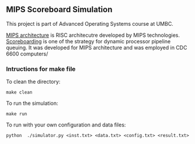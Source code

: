 ## MIPS Scoreboard Simulation

This project is part of Advanced Operating Systems course at UMBC.

[MIPS architecture](https://en.wikipedia.org/wiki/MIPS_architecture) is RISC architecutre developed by MIPS technologies.
[Scoreboarding](https://en.wikipedia.org/wiki/Scoreboarding) is one of the strategy for dynamic processor pipeline queuing. It was developed for MIPS architecture and was employed in CDC 6600 computers/

### Intructions for make file

To clean the directory:
```
make clean
```

To run the simulation:
```
make run
```

To run with your own configuration and data files:
```
python  ./simulator.py <inst.txt> <data.txt> <config.txt> <result.txt>
```
